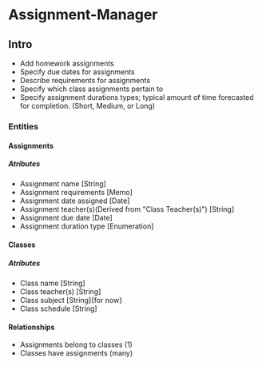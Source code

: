 # Assignment-Manager
## Intro
* Add homework assignments
* Specify due dates for assignments
* Describe requirements for assignments
* Specify which class assignments pertain to
* Specify assignment durations types; typical amount of time forecasted for completion. (Short, Medium, or Long)

### Entities

#### Assignments

##### Atributes
* Assignment name [String]
* Assignment requirements [Memo]
* Assignment date assigned [Date]
* Assignment teacher(s)(Derived from "Class Teacher(s)") [String]
* Assignment due date [Date]
* Assignment duration type [Enumeration]

#### Classes

##### Atributes
* Class name [String]
* Class teacher(s) [String]
* Class subject [String]{for now}
* Class schedule [String]


#### Relationships
* Assignments belong to classes (1)
* Classes have assignments (many)
